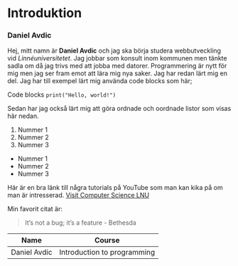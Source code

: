 # Introduktion
### Daniel Avdic

Hej, mitt namn är **Daniel Avdic** och jag ska börja studera webbutveckling vid *Linnéuniversitetet*. Jag jobbar som konsult inom kommunen men tänkte sadla om då jag trivs med att jobba med datorer. Programmering är nytt för mig men jag ser fram emot att lära mig nya saker. Jag har redan lärt mig en del. Jag har till exempel lärt mig använda code blocks som här;

Code blocks
`print("Hello, world!")`

Sedan har jag också lärt mig att göra ordnade och oordnade listor som visas här nedan. 

1. Nummer 1
2. Nummer 2
3. Nummer 3

- Nummer 1
- Nummer 2
- Nummer 3

Här är en bra länk till några tutorials på YouTube som man kan kika på om man är intresserad. 
[Visit Computer Science LNU](https://www.youtube.com/@cslnu)

Min favorit citat är:
>It’s not a bug; it’s a feature  - Bethesda



| Name       | Course                     |
|------------|----------------------------|
| Daniel Avdic | Introduction to programming|








